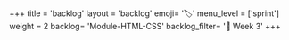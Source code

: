 +++
title = 'backlog'
layout = 'backlog'
emoji= '🏷️'
menu_level = ['sprint']
weight = 2
backlog= 'Module-HTML-CSS'
backlog_filter= '📅 Week 3'
+++

